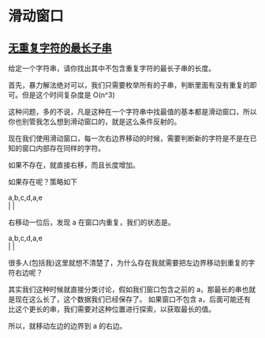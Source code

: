 # 滑动窗口


## [无重复字符的最长子串](https://leetcode.cn/problems/longest-substring-without-repeating-characters/description/)

给定一个字符串，请你找出其中不包含重复字符的最长子串的长度。

首先，暴力解法绝对可以，我们只需要枚举所有的子串，判断里面有没有重复的即可。但是这个时间复杂度是 O(n^3)

这种问题，多的不说，凡是这种在一个字符串中找最值的基本都是滑动窗口，所以你也别管我怎么想到滑动窗口的，就是这么条件反射的。

现在我们使用滑动窗口，每一次右边界移动的时候，需要判断新的字符是不是在已知的窗口内部存在同样的字符。

如果不存在，就直接右移，而且长度增加。

如果存在呢？策略如下

a,b,c,d,a,e  
|     |

右移动一位后，发现 a 在窗口内重复，我们的状态是。

a,b,c,d,a,e  
  |     |

很多人(包括我)这里就想不清楚了，为什么存在我就需要把左边界移动到重复的字符右边呢？

其实我们这种时候就直接分类讨论，假如我们窗口包含之前的 a，那最长的串也就是现在这么长了，这个数据我们已经保存了。
如果窗口不包含 a，后面可能还有比这个更长的串，我们需要对这种位置进行探索，以获取最长的值。

所以，就移动左边的边界到 a 的右边。
